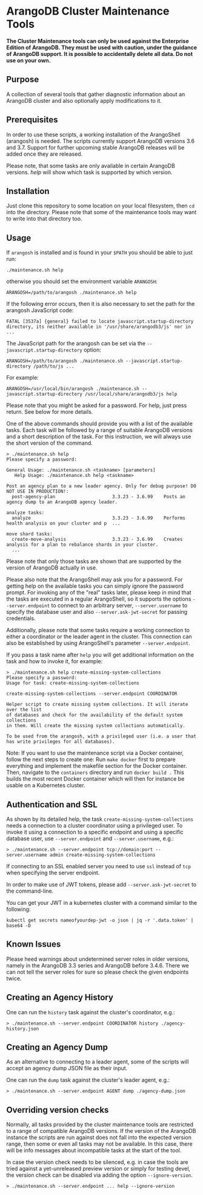 # ArangoDB Cluster Maintenance Tools

**The Cluster Maintenance tools can only be used against the Enterprise
Edition of ArangoDB. They must be used with caution, under the
guidance of ArangoDB support. It is possible to accidentally delete
all data. Do not use on your own.**

## Purpose

A collection of several tools that gather diagnostic information
about an ArangoDB cluster and also optionally apply modifications
to it.

## Prerequisites

In order to use these scripts, a working installation of the
ArangoShell (arangosh) is needed. The scripts currently support
ArangoDB versions 3.6 and 3.7. Support for further upcoming stable 
ArangoDB releases will be added once they are released.

Please note, that some tasks are only available in certain
ArangoDB versions. *help* will show which task is supported
by which version.

## Installation

Just clone this repository to some location on your local filesystem,
then `cd` into the directory. Please note that some of the maintenance
tools may want to write into that directory too.

## Usage

If `arangosh` is installed and is found in your `$PATH` you should be
able to just run:

```
./maintenance.sh help
```

otherwise you should set the environment variable `ARANGOSH`:

```
ARANGOSH=/path/to/arangosh ./maintenance.sh help
```

If the following error occurs, then it is also necessary to set the
path for the arangosh JavaScript code:

```
FATAL [3537a] {general} failed to locate javascript.startup-directory directory, its neither available in '/usr/share/arangodb3/js' nor in ...
```

The JavaScript path for the arangosh can be set via the 
`--javascript.startup-directory` option:

```
ARANGOSH=/path/to/arangosh ./maintenance.sh --javascript.startup-directory /path/to/js ...
```

For example:

```
ARANGOSH=/usr/local/bin/arangosh ./maintenance.sh --javascript.startup-directory /usr/local/share/arangodb3/js help
```

Please note that you might be asked for a password. For help, just press
return. See below for more details.

One of the above commands should provide you with a list of the
available tasks. Each task will be followed by a range of suitable
ArangoDB versions and a short description of the task. For this
instruction, we will always use the short version of the command.

```
> ./maintenance.sh help
Please specify a password:

General Usage: ./maintenance.sh <taskname> [parameters]
   Help Usage: ./maintenance.sh help <taskname>

Post an agency plan to a new leader agency. Only for debug purpose! DO NOT USE IN PRODUCTION!:
  post-agency-plan                     3.3.23 - 3.6.99    Posts an agency dump to an ArangoDB agency leader.

analyze tasks:
  analyze                              3.3.23 - 3.6.99    Performs health analysis on your cluster and p  ...

move shard tasks:
  create-move-analysis                 3.3.23 - 3.6.99    Creates analysis for a plan to rebalance shards in your cluster.
  ...
```

Please note that only those tasks are shown that are supported by the
version of ArangoDB actually in use.

Please also note that the ArangoShell may ask you for a password. For
getting help on the available tasks you can simply ignore the password
prompt. For invoking any of the "real" tasks later, please keep in
mind that the tasks are executed in a regular ArangoShell, so it
supports the options `--server.endpoint` to connect to an arbitrary
server, `--server.username` to specify the database user and also
`--server.ask-jwt-secret` for passing credentials.

Additionally, please note that some tasks require a working connection
to either a coordinator or the leader agent in the cluster. This
connection can also be established by using ArangoShell's parameter
`--server.endpoint`.

If you pass a task name after `help` you will get additional
information on the task and how to invoke it, for example:

```
> ./maintenance.sh help create-missing-system-collections
Please specify a password:
Usage for task: create-missing-system-collections

create-missing-system-collections --server.endpoint COORDINATOR

Helper script to create missing system collections. It will iterate over the list
of databases and check for the availability of the default system collections
in them. Will create the missing system collections automatically.

To be used from the arangosh, with a privileged user (i.e. a user that
has write privileges for all databases).
```

Note: If you want to use the maintenance script via a Docker container, follow the next steps to create one:
Run `make docker` first to prepare everything and implement the makefile section for the Docker container. 
Then, navigate to the `containers` directory and run `docker build .`
This builds the most recent Docker container which will then for instance be usable on a Kubernetes cluster.

## Authentication and SSL

As shown by its detailed help, the task
`create-missing-system-collections` needs a connection to a cluster
coordinator using a privileged user. To invoke it using a connection
to a specific endpoint and using a specific database user, use
`--server.endpoint` and `--server.username`, e.g.:

```
> ./maintenance.sh --server.endpoint tcp://domain:port --server.username admin create-missing-system-collections
```

If connecting to an SSL enabled server you need to use `ssl` instead
of `tcp` when specifying the server endpoint.

In order to make use of JWT tokens, please add
`--server.ask-jwt-secret` to the command-line.

You can get your JWT in a kubernetes cluster with a command similar to
the following:

```
kubectl get secrets nameofyourdep-jwt -o json | jq -r '.data.token' | base64 -D
```

## Known Issues

Please heed warnings about undetermined server roles in older
versions, namely in the ArangoDB 3.3 series and ArangoDB before 3.4.6.
There we can not tell the server roles for sure so please check the
given endpoints twice.

## Creating an Agency History

One can run the `history` task against the cluster's coordinator, e.g.:

```
> ./maintenance.sh --server.endpoint COORDINATOR history ./agency-history.json
```

## Creating an Agency Dump

As an alternative to connecting to a leader agent, some of the scripts
will accept an agency dump JSON file as their input.

One can run the `dump` task against the cluster's leader agent, e.g.:

```
> ./maintenance.sh --server.endpoint AGENT dump ./agency-dump.json
```

## Overriding version checks

Normally, all tasks provided by the cluster maintenance tools are restricted
to a range of compatible ArangoDB versions. If the version of the ArangoDB
instance the scripts are run against does not fall into the expected version
range, then some or even all tasks may not be available. In this case, there 
will be info messages about incompatible tasks at the start of the tool.

In case the version check needs to be silenced, e.g. in case the tools are
tried against a yet-unreleased preview version or simply for testing devel,
the version check can be disabled via adding the option `--ignore-version`.

```
> ./maintenance.sh --server.endpoint ... help --ignore-version
```
